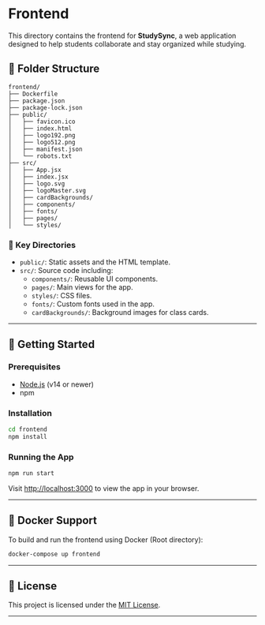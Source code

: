 # Frontend

This directory contains the frontend for **StudySync**, a web application designed to help students collaborate and stay organized while studying.

## 📁 Folder Structure

```
frontend/
├── Dockerfile
├── package.json
├── package-lock.json
├── public/
│   ├── favicon.ico
│   ├── index.html
│   ├── logo192.png
│   ├── logo512.png
│   ├── manifest.json
│   └── robots.txt
├── src/
│   ├── App.jsx
│   ├── index.jsx
│   ├── logo.svg
│   ├── logoMaster.svg
│   ├── cardBackgrounds/
│   ├── components/
│   ├── fonts/
│   ├── pages/
│   └── styles/
```

### 🔹 Key Directories

* `public/`: Static assets and the HTML template.
* `src/`: Source code including:
  * `components/`: Reusable UI components.
  * `pages/`: Main views for the app.
  * `styles/`: CSS files.
  * `fonts/`: Custom fonts used in the app.
  * `cardBackgrounds/`: Background images for class cards.

---

## 🚀 Getting Started

### Prerequisites

* [Node.js](https://nodejs.org/) (v14 or newer)
* npm

### Installation

```bash
cd frontend
npm install
```

### Running the App

```bash
npm run start
```

Visit [http://localhost:3000](http://localhost:3000) to view the app in your browser.

---

## 🐳 Docker Support

To build and run the frontend using Docker (Root directory):

```bash
docker-compose up frontend
```
--- 

## 📄 License

This project is licensed under the [MIT License](https://opensource.org/licenses/MIT).

---

